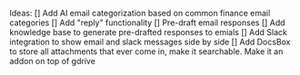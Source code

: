 Ideas:
[] Add AI email categorization based on common finance email categories
[] Add "reply" functionality
[] Pre-draft email responses
[] Add knowledge base to generate pre-drafted responses to emials
[] Add Slack integration to show email and slack messages side by side
[] Add DocsBox to store all attachments that ever come in, make it searchable. Make it an addon on top of gdrive